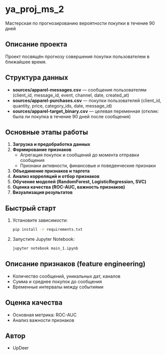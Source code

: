 # ya_proj_ms_2
Мастерская по прогнозированию вероятности покупки в течение 90 дней

## Описание проекта

Проект посвящён прогнозу совершения покупки пользователем в ближайшее время.

## Структура данных
- **sources/apparel-messages.csv** — сообщения пользователям (client_id, message_id, event, channel, date, created_at)
- **sources/apparel-purchases.csv** — покупки пользователей (client_id, quantity, price, category_ids, date, message_id)
- **sources/apparel-target_binary.csv** — целевая переменная (отклик: была ли покупка в течение 90 дней после сообщения)

## Основные этапы работы
1. **Загрузка и предобработка данных**
2. **Формирование признаков**
   - Агрегация покупок и сообщений до момента отправки сообщения
   - Признаки активности, финансовые и поведенческие признаки
3. **Объединение признаков и таргета**
4. **Анализ корреляций и отбор признаков**
5. **Обучение моделей (RandomForest, LogisticRegression, SVC)**
6. **Оценка качества (ROC-AUC, важность признаков)**
7. **Визуализация результатов**

## Быстрый старт

1. Установите зависимости:
   ```bash
   pip install -r requirements.txt
   ```
2. Запустите Jupyter Notebook:
   ```bash
   jupyter notebook main_1.ipynb
   ```


## Описание признаков (feature engineering)
- Количество сообщений, уникальных дат, каналов
- Сумма и среднее покупок до сообщения
- Временные интервалы между событиями

## Оценка качества
- Основная метрика: ROC-AUC
- Анализ важности признаков

## Автор
- UpDeer
